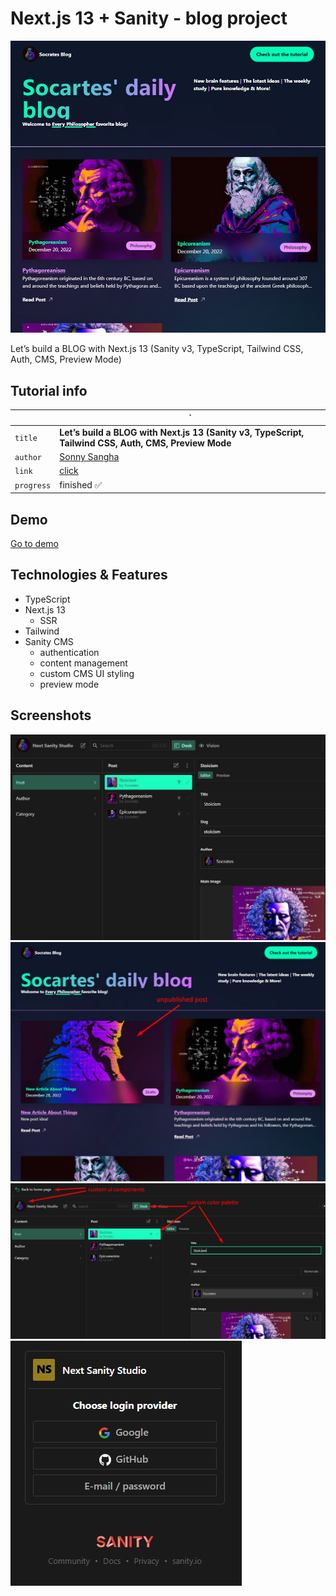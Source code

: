 # Next.js 13 + Sanity - blog project

![design](./public/assets/readme/custom_design.jpg)

Let’s build a BLOG with Next.js 13 (Sanity v3, TypeScript, Tailwind CSS, Auth, CMS, Preview Mode)

## Tutorial info
|            | `                                                                                                    |
|------------|------------------------------------------------------------------------------------------------------|
| `title`    | **Let’s build a BLOG with Next.js 13 (Sanity v3, TypeScript, Tailwind CSS, Auth, CMS, Preview Mode** |
| `author`   | [Sonny Sangha](https://www.youtube.com/@SonnySangha)                                                 |
| `link`     | [click](https://www.youtube.com/watch?v=x3fCEPFgUSM&ab_channel=SonnySangha)                          |
| `progress` | finished ✅                                                                                           |

## Demo
[Go to demo](https://the-socrates-blog-sextus-empiricus.vercel.app) 

## Technologies & Features

- TypeScript
- Next.js 13
    - SSR
- Tailwind
- Sanity CMS
    - authentication
    - content management
    - custom CMS UI styling
    - preview mode

## Screenshots

![cms](./public/assets/readme/cms_content_edit.jpg)
![preview mode](./public/assets/readme/preview_mode.jpg)
![cms custom ui styling](./public/assets/readme/studio_custom.jpg)
![cms auth](./public/assets/readme/sanity_auth.jpg)